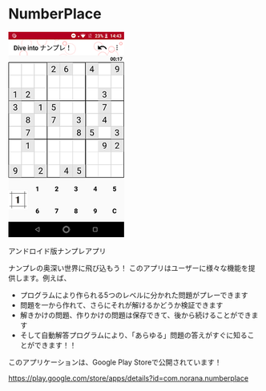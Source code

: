 NumberPlace
===========

<img src="https://github.com/E-Kohei/NumberPlaceAndroid/blob/main/screenshots/play.png" alt="play.png"/>

アンドロイド版ナンプレアプリ

ナンプレの奥深い世界に飛び込もう！
このアプリはユーザーに様々な機能を提供します。例えば、

- プログラムにより作られる5つのレベルに分かれた問題がプレーできます
- 問題を一から作れて、さらにそれが解けるかどうか検証できます
- 解きかけの問題、作りかけの問題は保存できて、後から続けることができます
- そして自動解答プログラムにより、「あらゆる」問題の答えがすぐに知ることができます！！


このアプリケーションは、Google Play Storeで公開されています！

https://play.google.com/store/apps/details?id=com.norana.numberplace
